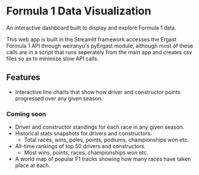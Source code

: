 # Formula 1 Data Visualization
An interactive dashboard built to display and explore Formula 1 data.

This web app is built in the Streamlit framework accesses the Ergast Formula 1 API through weiranyu's pyErgast module, although most of these calls are in a script that runs seperately from the main app and creates csv files so as to minimize slow API calls.

## Features
- Interactive line charts that show how driver and constructor points progressed over any given season.

### Coming soon
- Driver and constructor standings for each race in any given season.
- Historical stats snapshots for drivers and constructors.
  - Total races, wins, poles, points, podiums, championships won etc.
- All-time rankings of top 50 drivers and constructors.
  - Most wins, points, races, championships won etc.
- A world map of popular F1 tracks showing how many races have taken place at each.

